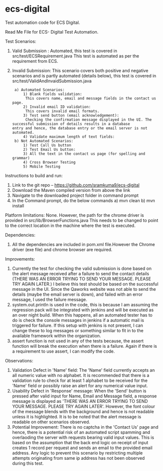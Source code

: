 # ecs-digital
Test automation code for ECS Digital.

Read Me File for ECS- Digital Test Automation.

Test Scenarios:
1) Valid Submission :
	Automated, this test is covered in src/test/ECSRequirement.java  This test is automated 	as per the requirement from ECS.
2) Invalid Submission:
	This scenario covers both positive and negative scenarios and is partly automated (details 	below), this test is covered in   src/test/ValidAndInvaidSubmission.java
  
		a) Automated Scenarios:
			1) Blank fields validation:
		   	 This covers name, email and message fields in the contact us page.
			2) Invalid email ID validation:
		     This covers invalid email formats.
			3) Test send button (email acknowledgement):
		     Checking the confirmation message displayed in the UI. The successful submission of details results in a database            entry and hence, the database entry or the email server is not automated.
			4) Validate maximum length of text fields:
		b) Not Automated Scenarios:   
			1) Test Call Us button
			2) Test Email Us button:
			3) All the text in the contact us page (for spelling and grammar)
			4) Cross Browser Testing 
			5) Mobile Testing

Instructions to build and run:
1) Link to the git repo – https://github.com/sramkuma9/ecs-digital
2) Download the Maven compiled version from above the link
3) Navigate to the downloaded project folder in command prompt
4) In the Command prompt, do the below commands
	a) mvn clean
	b) mvn install

Platform limitations:
None. However, the path for the chrome driver is provided in src/lib/BrowserFunctions.java 
This needs to be changed to point to the correct location in the machine where the test is executed.

Dependencies:
1) All the dependencies are included in pom.xml file.However the Chrome driver (exe file) and chrome browser are required.

Improvements:
1) Currently the test for checking the valid submission is done based on the alert message received after a failure to send the contact details (THERE WAS AN ERROR TRYING TO SEND YOUR MESSAGE. PLEASE TRY AGAIN LATER.) I believe this test should be based on the successful message in the UI. Since the Qaworks website was not able to send the details (maybe the email server is down), and failed with an error message, I used the failure message.
2) system.out.println is used in the code, this is because I am assuming the regression pack will be integrated with jenkins and will be executed as an over night build. When this happens, all an automated tester has to do is check the console messages in jenkins if a automatic mail is triggered for failure. If this setup with jenkins is not present, I can change these to log messages or something similar to fit in to the available framework within the organization.
3) assert function is not used in any of the tests because, the assert function will break the execution when there is a failure. Again if there is a requirement to use assert, I can modify the code.

Observations:
1) Validation Defect in 'Name' field: The 'Name' field currently accepts an all numeric value with no alphabet. It is recommended that there is a validation rule to check for at least 1 alphabet to be received for the 'Name' field or possibly raise an alert for any numerical value input.
2) Usability Defect in 'Response' message: When the 'Send' button is pressed after valid input for Name, Email and Message field, a response message is displayed as 'THERE WAS AN ERROR TRYING TO SEND YOUR MESSAGE. PLEASE TRY AGAIN LATER'. However, the font colour of the message blends with the background and hence is not readable unless it is highlighted. It is to be noted that the alert message is readable on other scenarios observed.
3) Potential Improvement: There is no captcha in the 'Contact Us' page and hence, there is a potential risk of an automated script spamming and overlaoding the server with requests bearing valid input values. This is based on the assumption that the back end logic on receipt of input creates 1 record per request and sends an email to the provided email address. Any logic to prevent this scenario by restricting multiple attempts originating from same ip address has not been observed during this test.
